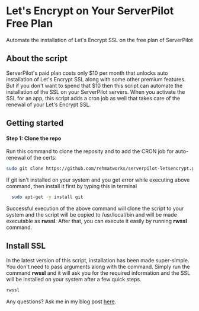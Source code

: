 # Let's Encrypt on Your ServerPilot Free Plan
Automate the installation of Let's Encrypt SSL on the free plan of ServerPilot

## About the script
ServerPilot's paid plan costs only $10 per month that unlocks auto installation of Let's Encrypt SSL along with some other premium features. But if you don't want to spend that $10 then this script can automate the installation of the SSL on your ServerPilot servers. When you activate the SSL for an app, this script adds a cron job as well that takes care of the renewal of your Let's Encrypt SSL.

## Getting started

#### Step 1: Clone the repo
Run this command to clone the reposity and to add the CRON job for auto-renewal of the certs:
```bash
sudo git clone https://github.com/rehmatworks/serverpilot-letsencrypt.git && cd serverpilot-letsencrypt && sudo mv sple.sh /usr/local/bin/rwssl && sudo chmod +x /usr/local/bin/rwssl && (crontab -l ; echo "@monthly \"sudo service nginx-sp stop && yes | letsencrypt renew &>/dev/null && service nginx-sp start && service nginx-sp reload\"")| crontab - && service cron reload
```
If git isn't installed on your system and you get error while executing above command, then install it first by typing this in terminal
```bash
  sudo apt-get -y install git
```

Successful execution of the above command will clone the script to your system and the script will be copied to /usr/local/bin and will be made executable as **rwssl**. After that, you can execute it easily by running **rwssl** command.

## Install SSL
In the latest version of this script, installation has been made super-simple. You don't need to pass arguments along with the command. Simply run the command **rwssl** and it will ask you for the required information and the SSL will be installed on your system after a few quick steps.
```bash
rwssl
```
Any questions? Ask me in my blog post [here](https://rehmat.works/install-lets-encrypt-on-the-free-plan-of-serverpilot/).
